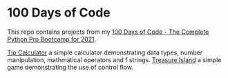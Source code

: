 # 100 Days of Code

This repo contains projects from my [100 Days of Code - The Complete Python Pro Bootcamp for 2021](https://www.udemy.com/course/100-days-of-code/).

[Tip Calculator](tip_calculator.py) a simple calculator demonstrating data types, number manipulation, mathmatical operators and f strings.
[Treasure Island](treasure_island.py) a simple game demonstrating the use of control flow.
